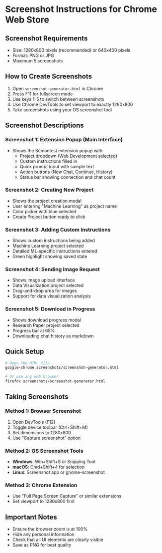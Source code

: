 # Screenshot Instructions for Chrome Web Store

## Screenshot Requirements
- Size: 1280x800 pixels (recommended) or 640x400 pixels
- Format: PNG or JPG
- Maximum 5 screenshots

## How to Create Screenshots

1. Open `screenshot-generator.html` in Chrome
2. Press F11 for fullscreen mode
3. Use keys 1-5 to switch between screenshots
4. Use Chrome DevTools to set viewport to exactly 1280x800
5. Take screenshots using your OS screenshot tool

## Screenshot Descriptions

### Screenshot 1: Extension Popup (Main Interface)
- Shows the Semantest extension popup with:
  - Project dropdown (Web Development selected)
  - Custom instructions filled in
  - Quick prompt input with sample text
  - Action buttons (New Chat, Continue, History)
  - Status bar showing connection and chat count

### Screenshot 2: Creating New Project
- Shows the project creation modal
- User entering "Machine Learning" as project name
- Color picker with blue selected
- Create Project button ready to click

### Screenshot 3: Adding Custom Instructions
- Shows custom instructions being added
- Machine Learning project selected
- Detailed ML-specific instructions entered
- Green highlight showing saved state

### Screenshot 4: Sending Image Request
- Shows image upload interface
- Data Visualization project selected
- Drag-and-drop area for images
- Support for data visualization analysis

### Screenshot 5: Download in Progress
- Shows download progress modal
- Research Paper project selected
- Progress bar at 65%
- Downloading chat history as markdown

## Quick Setup

```bash
# Open the HTML file
google-chrome screenshots/screenshot-generator.html

# Or use any web browser
firefox screenshots/screenshot-generator.html
```

## Taking Screenshots

### Method 1: Browser Screenshot
1. Open DevTools (F12)
2. Toggle device toolbar (Ctrl+Shift+M)
3. Set dimensions to 1280x800
4. Use "Capture screenshot" option

### Method 2: OS Screenshot Tools
- **Windows**: Win+Shift+S or Snipping Tool
- **macOS**: Cmd+Shift+4 for selection
- **Linux**: Screenshot app or gnome-screenshot

### Method 3: Chrome Extension
- Use "Full Page Screen Capture" or similar extensions
- Set viewport to 1280x800 first

## Important Notes
- Ensure the browser zoom is at 100%
- Hide any personal information
- Check that all UI elements are clearly visible
- Save as PNG for best quality